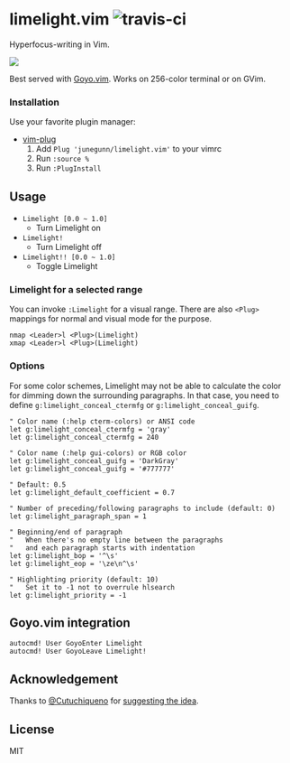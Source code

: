 limelight.vim ![travis-ci](https://travis-ci.org/junegunn/limelight.vim.svg?branch=master)
=============

Hyperfocus-writing in Vim.

![](https://raw.github.com/junegunn/i/master/limelight.gif)

Best served with [Goyo.vim](https://github.com/junegunn/goyo.vim).
Works on 256-color terminal or on GVim.


### Installation
Use your favorite plugin manager:
- [vim-plug](https://github.com/junegunn/vim-plug)
    1. Add `Plug 'junegunn/limelight.vim'` to your vimrc
    2. Run `:source %`
    3. Run `:PlugInstall`


Usage
-----

- `Limelight [0.0 ~ 1.0]`
    - Turn Limelight on
- `Limelight!`
    - Turn Limelight off
- `Limelight!! [0.0 ~ 1.0]`
    - Toggle Limelight



### Limelight for a selected range

You can invoke `:Limelight` for a visual range. There are also `<Plug>`
mappings for normal and visual mode for the purpose.

```vim
nmap <Leader>l <Plug>(Limelight)
xmap <Leader>l <Plug>(Limelight)
```

### Options

For some color schemes, Limelight may not be able to calculate the color for
dimming down the surrounding paragraphs. In that case, you need to define
`g:limelight_conceal_ctermfg` or `g:limelight_conceal_guifg`.

```vim
" Color name (:help cterm-colors) or ANSI code
let g:limelight_conceal_ctermfg = 'gray'
let g:limelight_conceal_ctermfg = 240

" Color name (:help gui-colors) or RGB color
let g:limelight_conceal_guifg = 'DarkGray'
let g:limelight_conceal_guifg = '#777777'

" Default: 0.5
let g:limelight_default_coefficient = 0.7

" Number of preceding/following paragraphs to include (default: 0)
let g:limelight_paragraph_span = 1

" Beginning/end of paragraph
"   When there's no empty line between the paragraphs
"   and each paragraph starts with indentation
let g:limelight_bop = '^\s'
let g:limelight_eop = '\ze\n^\s'

" Highlighting priority (default: 10)
"   Set it to -1 not to overrule hlsearch
let g:limelight_priority = -1
```

Goyo.vim integration
--------------------

```vim
autocmd! User GoyoEnter Limelight
autocmd! User GoyoLeave Limelight!
```

Acknowledgement
---------------

Thanks to [@Cutuchiqueno](https://github.com/Cutuchiqueno) for [suggesting
the idea](https://github.com/junegunn/goyo.vim/issues/34).

License
-------

MIT
